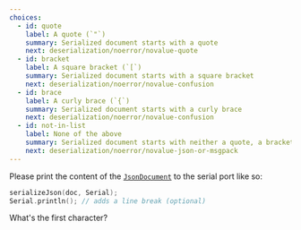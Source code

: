 ```yaml
---
choices:
  - id: quote
    label: A quote (`"`)
    summary: Serialized document starts with a quote
    next: deserialization/noerror/novalue-quote
  - id: bracket
    label: A square bracket (`[`)
    summary: Serialized document starts with a square bracket
    next: deserialization/noerror/novalue-confusion
  - id: brace
    label: A curly brace (`{`)
    summary: Serialized document starts with a curly brace
    next: deserialization/noerror/novalue-confusion
  - id: not-in-list
    label: None of the above
    summary: Serialized document starts with neither a quote, a bracket, nor a brace.
    next: deserialization/noerror/novalue-json-or-msgpack
---
```


Please print the content of the [`JsonDocument`](/v6/api/jsondocument/) to the serial port like so:

```c++
serializeJson(doc, Serial);
Serial.println(); // adds a line break (optional)
```

What's the first character?